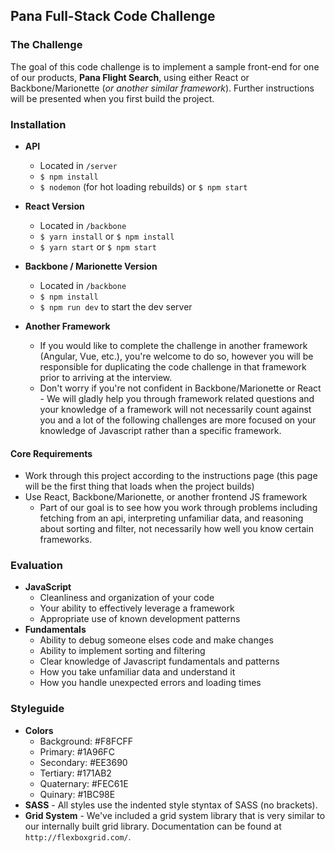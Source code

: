 ## Pana Full-Stack Code Challenge

### The Challenge

The goal of this code challenge is to implement a sample front-end for one of our products, **Pana Flight Search**, using either React or Backbone/Marionette (_or another similar framework_). Further instructions will be presented when you first build the project.

### Installation

- **API**

  - Located in `/server`
  - `$ npm install`
  - `$ nodemon` (for hot loading rebuilds) or `$ npm start`

- **React Version**

  - Located in `/backbone`
  - `$ yarn install` or `$ npm install`
  - `$ yarn start` or `$ npm start`

- **Backbone / Marionette Version**

  - Located in `/backbone`
  - `$ npm install`
  - `$ npm run dev` to start the dev server

- **Another Framework**
  - If you would like to complete the challenge in another framework (Angular, Vue, etc.), you're welcome to do so, however you will be responsible for duplicating the code challenge in that framework prior to arriving at the interview.
  - Don't worry if you're not confident in Backbone/Marionette or React - We will gladly help you through framework related questions and your knowledge of a framework will not necessarily count against you and a lot of the following challenges are more focused on your knowledge of Javascript rather than a specific framework.

#### Core Requirements

- Work through this project according to the instructions page (this page will be the first thing that loads when the project builds)
- Use React, Backbone/Marionette, or another frontend JS framework
  - Part of our goal is to see how you work through problems including fetching from an api, interpreting unfamiliar data, and reasoning about sorting and filter, not necessarily how well you know certain frameworks.

### Evaluation

- **JavaScript**
  - Cleanliness and organization of your code
  - Your ability to effectively leverage a framework
  - Appropriate use of known development patterns
- **Fundamentals**
  - Ability to debug someone elses code and make changes
  - Ability to implement sorting and filtering
  - Clear knowledge of Javascript fundamentals and patterns
  - How you take unfamiliar data and understand it
  - How you handle unexpected errors and loading times

### Styleguide

- **Colors**
  - Background: #F8FCFF
  - Primary: #1A96FC
  - Secondary: #EE3690
  - Tertiary: #171AB2
  - Quaternary: #FEC61E
  - Quinary: #1BC98E
- **SASS** - All styles use the indented style styntax of SASS (no brackets).
- **Grid System** - We've included a grid system library that is very similar to our internally built grid library. Documentation can be found at `http://flexboxgrid.com/`.
